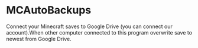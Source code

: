 # MCAutoBackups
Connect your Minecraft saves to Google Drive (you can connect our account).When other computer connected to this program overwrite save to newest from Google Drive. 

